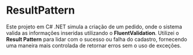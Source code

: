 # ResultPattern

Este projeto em C# .NET simula a criação de um pedido, onde o sistema valida as informações inseridas utilizando o **FluentValidation**. 
Utilizei o **Result Pattern** para lidar com o sucesso ou falha do cadastro, fornecendo uma maneira mais controlada de retornar erros sem o uso de exceções.
